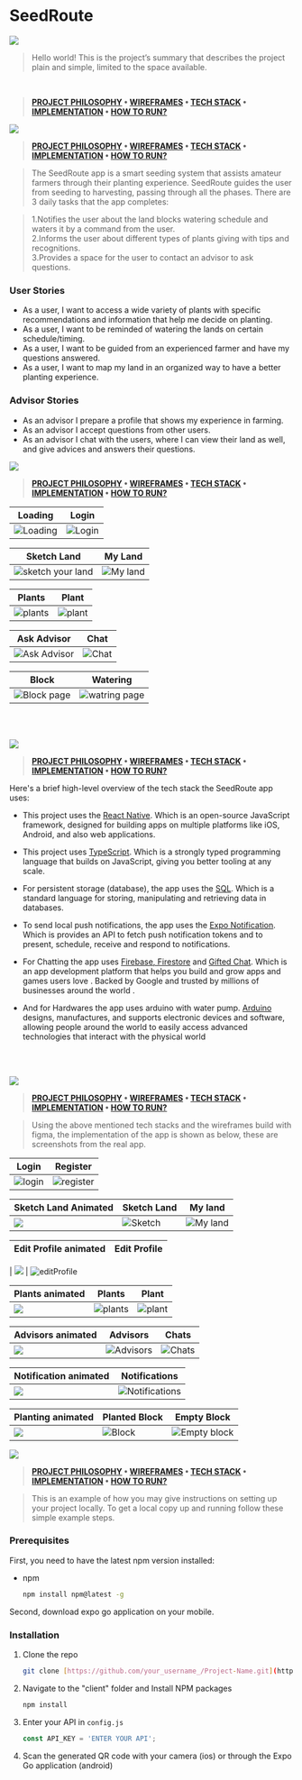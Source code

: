 # SeedRoute
<img src="./README/title1.png"/>

>Hello world! This is the project’s summary that describes the project plain and simple, limited to the space available. 
<br>

> **[PROJECT PHILOSOPHY](https://github.com/Ali-ElMowed/SeedRoute/blob/master/README.md#project-philosophy) • [WIREFRAMES](https://github.com/Ali-ElMowed/SeedRoute/blob/master/README.md#wireframes) • [TECH STACK](https://github.com/Ali-ElMowed/SeedRoute/blob/master/README.md#tech) • [IMPLEMENTATION](https://github.com/Ali-ElMowed/SeedRoute/blob/master/README.md#implementation) • [HOW TO RUN?](https://github.com/Ali-ElMowed/SeedRoute/blob/master/README.md#run)**

<img src="./README/title2.png" id="project-philosophy"/>

> **[PROJECT PHILOSOPHY](https://github.com/Ali-ElMowed/SeedRoute/blob/master/README.md#project-philosophy) • [WIREFRAMES](https://github.com/Ali-ElMowed/SeedRoute/blob/master/README.md#wireframes) • [TECH STACK](https://github.com/Ali-ElMowed/SeedRoute/blob/master/README.md#tech) • [IMPLEMENTATION](https://github.com/Ali-ElMowed/SeedRoute/blob/master/README.md#implementation) • [HOW TO RUN?](https://github.com/Ali-ElMowed/SeedRoute/blob/master/README.md#run)**

>The SeedRoute app is a smart seeding system that assists amateur farmers through their planting experience.
>SeedRoute guides the user from seeding to harvesting, passing through all the phases.
>There are 3 daily tasks that the app completes: 

>1.Notifies the user about the land blocks watering schedule and waters it by a command from the user.<br>
>2.Informs the user about different types of plants giving with tips and recognitions.<br>
>3.Provides a space for the user to contact an advisor to ask questions.

### User Stories
- As a user, I want to access a wide variety of plants with specific recommendations and information that help me decide on planting. 
- As a user, I want to be reminded of watering the lands on certain schedule/timing.
- As a user, I want to be guided from an experienced farmer and have my questions answered.
- As a user, I want to map my land in an organized way to have a better planting experience.

### Advisor Stories
- As an advisor I prepare a profile that shows my experience in farming.
- As an advisor I accept questions from other users.
- As an advisor I chat with the users, where I can view their land as well, and give advices and answers their questions.

<img src="./README/title3.png" id="wireframes"/>

> **[PROJECT PHILOSOPHY](https://github.com/Ali-ElMowed/SeedRoute/blob/master/README.md#project-philosophy) • [WIREFRAMES](https://github.com/Ali-ElMowed/SeedRoute/blob/master/README.md#wireframes) • [TECH STACK](https://github.com/Ali-ElMowed/SeedRoute/blob/master/README.md#tech) • [IMPLEMENTATION](https://github.com/Ali-ElMowed/SeedRoute/blob/master/README.md#implementation) • [HOW TO RUN?](https://github.com/Ali-ElMowed/SeedRoute/blob/master/README.md#run)**

| Loading  | Login  |
| -----------------| -----|
| ![Loading](https://user-images.githubusercontent.com/97544165/182411029-e2110146-35d3-410b-99e0-c9ce95019dfd.png) | ![Login](https://user-images.githubusercontent.com/97544165/182411108-cd727cb2-df0d-4f8b-9ad5-1b9f726b074e.png)

|  Sketch Land  | My Land  |
|  -----------------| -----|
|  ![sketch your land](https://user-images.githubusercontent.com/97544165/182411367-b463569a-c044-4cc4-b034-272d95749ab7.png) | ![My land](https://user-images.githubusercontent.com/97544165/182411471-4a066e25-c2fe-4f88-a2c7-a212218337b8.png)



| Plants  | Plant  |
| -----------------| -----|
| ![plants](https://user-images.githubusercontent.com/97544165/182411596-3eafef41-a79a-4943-8b9f-6657bac22128.png) | ![plant](https://user-images.githubusercontent.com/97544165/182411636-1fa62094-db25-4fbf-8992-9772849d749a.png)




| Ask Advisor  | Chat  |
| -----------------| -----|
|![Ask Advisor](https://user-images.githubusercontent.com/97544165/182411759-5134eeeb-dd23-4892-9b62-2efd00bd70bf.png) | ![Chat](https://user-images.githubusercontent.com/97544165/182411785-e975921f-0252-4f86-861d-7c6fd8b1826e.png)


| Block  | Watering  |
| -----------------| -----|
| ![Block page](https://user-images.githubusercontent.com/97544165/182411876-373f0957-0ecc-4b5f-920c-825691c00c5d.png) | ![watring page](https://user-images.githubusercontent.com/97544165/182411929-0d54e340-d923-4e30-a9bf-33200faba254.png)


<br><br>

<img src="./README/title4.png" id="tech"/>

> **[PROJECT PHILOSOPHY](https://github.com/Ali-ElMowed/SeedRoute/blob/master/README.md#project-philosophy) • [WIREFRAMES](https://github.com/Ali-ElMowed/SeedRoute/blob/master/README.md#wireframes) • [TECH STACK](https://github.com/Ali-ElMowed/SeedRoute/blob/master/README.md#tech) • [IMPLEMENTATION](https://github.com/Ali-ElMowed/SeedRoute/blob/master/README.md#implementation) • [HOW TO RUN?](https://github.com/Ali-ElMowed/SeedRoute/blob/master/README.md#run)**

Here's a brief high-level overview of the tech stack the SeedRoute app uses:

- This project uses the [React Native](https://reactnative.dev/). Which is an open-source JavaScript framework, designed for building apps on multiple platforms like iOS, Android, and also web applications.

- This project uses [TypeScript](https://www.typescriptlang.org/). Which is a strongly typed programming language that builds on JavaScript, giving you better tooling at any scale.

- For persistent storage (database), the app uses the [SQL](https://www.w3schools.com/sql/). Which is a standard language for storing, manipulating and retrieving data in databases.

- To send local push notifications, the app uses the [Expo Notification](https://docs.expo.dev/versions/latest/sdk/notifications/). Which is provides an API to fetch push notification tokens and to present, schedule, receive and respond to notifications.
  
- For Chatting the app uses [Firebase, Firestore](https://firebase.google.com/?gclid=CjwKCAjw3K2XBhAzEiwAmmgrAjkmh7XHKTv9wc7_6jIDtMuggQHsrSePnTIpqrxRkGXWxTwemlRpFxoCZ8YQAvD_BwE&gclsrc=aw.ds) and [Gifted Chat](https://www.npmjs.com/package/react-native-gifted-chat). Which is an app development platform that helps you build and grow apps and games users love . Backed by Google and trusted by millions of businesses around the world .

- And for Hardwares the app uses arduino with water pump. [Arduino](https://www.arduino.cc/en/about) designs, manufactures, and supports electronic devices and software, allowing people around the world to easily access advanced technologies that interact with the physical world

<br><br>

<img src="./README/title5.png" id="implementation"/>

> **[PROJECT PHILOSOPHY](https://github.com/Ali-ElMowed/SeedRoute/blob/master/README.md#project-philosophy) • [WIREFRAMES](https://github.com/Ali-ElMowed/SeedRoute/blob/master/README.md#wireframes) • [TECH STACK](https://github.com/Ali-ElMowed/SeedRoute/blob/master/README.md#tech) • [IMPLEMENTATION](https://github.com/Ali-ElMowed/SeedRoute/blob/master/README.md#implementation) • [HOW TO RUN?](https://github.com/Ali-ElMowed/SeedRoute/blob/master/README.md#run)**

> Using the above mentioned tech stacks and the wireframes build with figma, the implementation of the app is shown as below, these are screenshots from the real app.

| Login  | Register  |
| -----------------| -----|
| ![login](https://user-images.githubusercontent.com/97544165/182413555-165d6f50-3da9-4c26-ab94-e7dcb5a92d10.PNG) | ![register](https://user-images.githubusercontent.com/97544165/182413607-2229498c-e3c8-4c0f-a250-a4ef9e5e6a1b.PNG)


| Sketch Land Animated| Sketch Land | My land  | 
| -----| -----------------| -----|
| <img src="./README/sketchYourLand.gif"> | ![Sketch](https://user-images.githubusercontent.com/97544165/182413748-552b2018-4fd2-4e9d-a5b2-b87e9acc3369.PNG) | ![My land](https://user-images.githubusercontent.com/97544165/182413786-501a8a85-c766-4831-892b-92f42346068f.PNG) 


| Edit Profile animated | Edit Profile |
| -----| -----------------|

| <img src="./README/editProfile.gif"> | ![editProfile](https://user-images.githubusercontent.com/97544165/183077810-e691a7e9-ebc9-463a-b6b3-f53a28456013.PNG)



| Plants animated | Plants  | Plant  |
| -----| -----------------| -----|
| <img src="./README/search.gif"> |![plants](https://user-images.githubusercontent.com/97544165/182413898-bb4d1c6c-e7b3-4988-9996-001a6ee05001.PNG) | ![plant](https://user-images.githubusercontent.com/97544165/182413927-cfead480-9fc4-4623-9697-b539ca73dba6.PNG)


| Advisors animated| Advisors  | Chats  | 
| -----| -----------------| -----|
| <img src="./README/ChatAdvisor.gif"> |![Advisors](https://user-images.githubusercontent.com/97544165/182414033-58731306-412f-4ce2-be0e-58fa61df71ca.PNG) | ![Chats](https://user-images.githubusercontent.com/97544165/182414072-ef5aba27-cf80-45d8-890d-e8d68a61ca43.PNG) 

| Notification animated| Notifications |
| -----| -----------------|
| <img src="./README/notification.gif"> | ![Notifications](https://user-images.githubusercontent.com/97544165/183077962-fa49218b-de75-43b7-9331-91ab03e27528.PNG)


| Planting animated | Planted Block  | Empty Block  |
| -----------------| -----| -----|
|<img src="./README/doplant.gif"> | ![Block](https://user-images.githubusercontent.com/97544165/182414412-4584322c-3778-4d93-bd2e-e2828f866622.PNG)  | ![Empty block](https://user-images.githubusercontent.com/97544165/182416350-4d3c6a2d-0dda-49b2-90bb-c81c71c2e2a4.PNG)



<img src="./README/title6.png" id="run"/>

> **[PROJECT PHILOSOPHY](https://github.com/Ali-ElMowed/SeedRoute/blob/master/README.md#project-philosophy) • [WIREFRAMES](https://github.com/Ali-ElMowed/SeedRoute/blob/master/README.md#wireframes) • [TECH STACK](https://github.com/Ali-ElMowed/SeedRoute/blob/master/README.md#tech) • [IMPLEMENTATION](https://github.com/Ali-ElMowed/SeedRoute/blob/master/README.md#implementation) • [HOW TO RUN?](https://github.com/Ali-ElMowed/SeedRoute/blob/master/README.md#run)**

> This is an example of how you may give instructions on setting up your project locally.
To get a local copy up and running follow these simple example steps.

### Prerequisites

First, you need to have the latest npm version installed:
* npm
  ```sh
  npm install npm@latest -g
  ```
Second, download expo go application on your mobile.

### Installation


1. Clone the repo
   ```sh
   git clone [https://github.com/your_username_/Project-Name.git](https://github.com/Ali-ElMowed/SeedRoute.git)
   ```
2. Navigate to the "client" folder and Install NPM packages
   ```sh
   npm install
   ```
3. Enter your API in `config.js`
   ```js
   const API_KEY = 'ENTER YOUR API';
   ```
4. Scan the generated QR code with your camera (ios) or through the Expo Go application (android)



